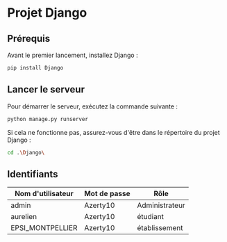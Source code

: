 
# Projet Django

## Prérequis

Avant le premier lancement, installez Django :

```bash
pip install Django
```

## Lancer le serveur

Pour démarrer le serveur, exécutez la commande suivante :

```bash
python manage.py runserver
```

Si cela ne fonctionne pas, assurez-vous d'être dans le répertoire du projet Django :

```bash
cd .\Django\
```

## Identifiants

| Nom d'utilisateur | Mot de passe | Rôle           |
|-------------------|--------------|----------------|
| admin            | Azerty10     | Administrateur | 
|aurelien|Azerty10|étudiant|
|EPSI_MONTPELLIER|Azerty10| établissement |
